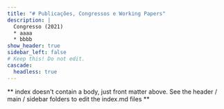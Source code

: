 ```yaml
---
title: "# Publicações, Congressos e Working Papers"
description: |
  Congresso (2021)
  * aaaa
  * bbbb
show_header: true
sidebar_left: false
# Keep this! Do not edit.
cascade:
  headless: true
---
```


** index doesn't contain a body, just front matter above.
See the header / main / sidebar folders to edit the index.md files **
